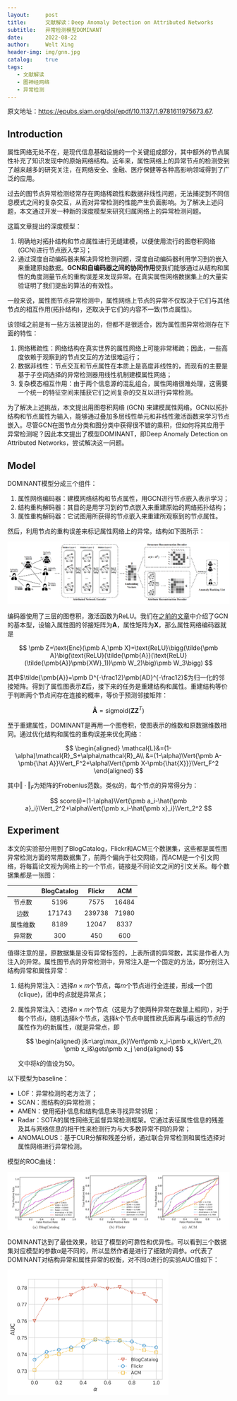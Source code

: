 ```yaml
---
layout:     post
title:      文献解读：Deep Anomaly Detection on Attributed Networks
subtitle:   异常检测模型DOMINANT
date:       2022-08-22
author:     Welt Xing
header-img: img/gnn.jpg
catalog:    true
tags:
   - 文献解读
   - 图神经网络
   - 异常检测
---
```


原文地址：<https://epubs.siam.org/doi/epdf/10.1137/1.9781611975673.67>.

## Introduction

属性网络无处不在，是现代信息基础设施的一个关键组成部分，其中额外的节点属性补充了知识发现中的原始网络结构。近年来，属性网络上的异常节点的检测受到了越来越多的研究关注，在网络安全、金融、医疗保健等各种高影响领域得到了广泛的应用。

过去的图节点异常检测经常存在网络稀疏性和数据非线性问题，无法捕捉到不同信息模式之间的复杂交互，从而对异常检测的性能产生负面影响。为了解决上述问题，本文通过开发一种新的深度模型来研究归属网络上的异常检测问题。

这篇文章提出的深度模型：

1. 明确地对拓扑结构和节点属性进行无缝建模，以便使用流行的图卷积网络(GCN)进行节点嵌入学习；
2. 通过深度自动编码器来解决异常检测问题，深度自动编码器利用学习到的嵌入来重建原始数据。**GCN和自编码器之间的协同作用**使我们能够通过从结构和属性的角度测量节点的重构误差来发现异常。在真实属性网络数据集上的大量实验证明了我们提出的算法的有效性。

一般来说，属性图节点异常检测中，属性网络上节点的异常不仅取决于它们与其他节点的相互作用(拓扑结构)，还取决于它们的内容不一致(节点属性)。

该领域之前是有一些方法被提出的，但都不是很适合，因为属性图异常检测存在下面的特性：

1. 网络稀疏性：网络结构在真实世界的属性网络上可能非常稀疏；因此，一些高度依赖于观察到的节点交互的方法很难运行；
2. 数据非线性：节点交互和节点属性在本质上是高度非线性的，而现有的主要是基于子空间选择的异常检测器用线性机制建模属性网络；
3. 复杂模态相互作用：由于两个信息源的混乱组合，属性网络很难处理，这需要一个统一的特征空间来捕获它们之间复杂的交互以进行异常检测。

为了解决上述挑战，本文提出用图卷积网络 (GCN) 来建模属性网络。GCN以拓扑结构和节点属性为输入，能够通过叠加多层线性单元和非线性激活函数来学习节点嵌入。尽管GCN在图节点分类和图分类中获得很不错的乘积，但如何将其应用于异常检测呢？因此本文提出了模型DOMINANT，即Deep Anomaly Detection on Attributed Networks，尝试解决这一问题。

## Model

DOMINANT模型分成三个组件：

1. 属性网络编码器：建模网络结构和节点属性，用GCN进行节点嵌入表示学习；
2. 结构重构解码器：其目的是用学习到的节点嵌入来重建原始的网络拓扑结构；
3. 属性重构解码器：它试图用所获得的节点嵌入来重建所观察到的节点属性。

然后，利用节点的重构误差来标记属性网络上的异常。结构如下图所示：

<img src="/img/image-20220820231402912.png" alt="image-20220820231402912" style="zoom:70%;" />

编码器使用了三层的图卷积，激活函数为ReLU。我们在[之前的文章](https://welts.xyz/2022/08/12/gcn/)中介绍了GCN的基本型，设输入属性图的邻接矩阵为$\pmb{A}$，属性矩阵为$\pmb{X}$，那么属性网络编码器就是

$$
\pmb Z=\text{Enc}(\pmb A,\pmb X)=\text{ReLU}\bigg(\tilde{\pmb A}\big(\text{ReLU}(\tilde{\pmb{A}}(\text{ReLU}(\tilde{\pmb{A}}\pmb{XW}_1))\pmb W_2)\big)\pmb W_3\bigg)
$$

其中$\tilde{\pmb{A}}=\pmb D^{-\frac12}\pmb{AD}^{-\frac12}$为归一化的邻接矩阵。得到了属性图表示$\pmb Z$后，接下来的任务是重建结构和属性。重建结构等价于判断两个节点间存在连接的概率，等价于预测邻接矩阵：

$$
\pmb{\hat{A}}=\text{sigmoid}(\pmb{ZZ}^T)
$$

至于重建属性，DOMINANT是再用一个图卷积，使图表示的维数和原数据维数相同。通过优化结构和属性的重构误差来优化网络：

$$
\begin{aligned}
\mathcal{L}&=(1-\alpha)\mathcal{R}_S+\alpha\mathcal{R}_A\\
&=(1-\alpha)\Vert{\pmb A-\pmb{\hat A}}\Vert_F^2+\alpha\Vert{\pmb X-\pmb{\hat{X}}}\Vert_F^2
\end{aligned}
$$

其中$\Vert\cdot\Vert_F$为矩阵的Frobenius范数。类似的，每个节点的异常得分为：

$$
score(i)=(1-\alpha)\Vert{\pmb a_i-\hat{\pmb a}_i}\Vert_2^2+\alpha\Vert{\pmb x_i-\hat{\pmb x}_i}\Vert_2^2
$$

## Experiment

本文的实验部分用到了BlogCatalog，Flickr和ACM三个数据集，这些都是属性图异常检测方面的常用数据集了，前两个偏向于社交网络，而ACM是一个引文网络，将每篇论文视为网络上的一个节点，链接是不同论文之间的引文关系。每个数据集都是一张图：

|          | BlogCatalog | Flickr |  ACM  |
| :------: | :---------: | :----: | :---: |
|  节点数  |    5196     |  7575  | 16484 |
|   边数   |   171743    | 239738 | 71980 |
| 属性维数 |    8189     | 12047  | 8337  |
|  异常数  |     300     |  450   |  600  |

值得注意的是，原数据集是没有异常标签的，上表所谓的异常数，其实是作者人为注入的异常。属性图节点的异常检测中，异常注入是一个固定的方法，即分别注入结构异常和属性异常：

1. 结构异常注入：选择$n\times m$个节点，每$m$个节点进行全连接，形成一个团 (clique)，团中的点就是异常点；
2. 属性异常注入：选择$n\times m$个节点（这是为了使两种异常在数量上相同），对于每个节点$i$，随机选择$k$个节点，选择$k$个节点中属性欧氏距离与$i$最远的节点的属性作为$i$的新属性，$i$就是异常点，即

   $$
   \begin{aligned}
   j&=\arg\max_{k}\Vert\pmb x_i-\pmb x_k\Vert_2\\
   \pmb x_i&\gets\pmb x_j
   \end{aligned}
   $$

   文中将$k$的值设为50。

以下模型为baseline：

- LOF：异常检测的老方法了；
- SCAN：图结构的异常检测；
- AMEN：使用拓扑信息和结构信息来寻找异常邻居；
- Radar：SOTA的属性网络无监督异常检测框架。它通过表征属性信息的残差及其与网络信息的相干性来检测行为与大多数异常不同的异常；
- ANOMALOUS：基于CUR分解和残差分析，通过联合异常检测和属性选择对属性网络进行异常检测。

模型的ROC曲线：

<img src="/img/image-20220822110138378.png" alt="image-20220822110138378" style="zoom:80%;" />

DOMINANT达到了最佳效果，验证了模型的可靠性和优异性。可以看到三个数据集对应模型的参数$\alpha$是不同的，所以显然作者是进行了细致的调参。$\alpha$代表了DOMINANT对结构异常和属性异常的权衡，对不同$\alpha$进行的实验AUC值如下：

<img src="/img/image-20220822110421803.png" alt="image-20220822110421803" style="zoom:80%;" />
